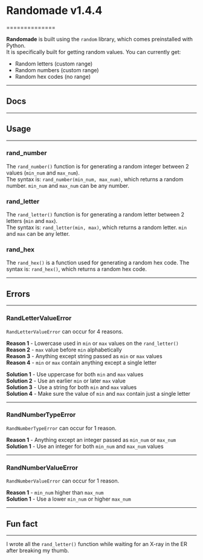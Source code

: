# Randomade v1.4.4
==============

**Randomade** is built using the `random` library, which comes preinstalled with Python.  
It is specifically built for getting random values. You can currently get:
- Random letters (custom range)
- Random numbers (custom range)
- Random hex codes (no range)

---

## Docs
-------

## Usage
--------

### **rand_number**  
The `rand_number()` function is for generating a random integer between 2 values (`min_num` and `max_num`).  
The syntax is: `rand_number(min_num, max_num)`, which returns a random number.
`min_num` and `max_num` can be any number.

### **rand_letter**  
The `rand_letter()` function is for generating a random letter between 2 letters (`min` and `max`).  
The syntax is: `rand_letter(min, max)`, which returns a random letter.
`min` and `max` can be any letter.

### **rand_hex**
The `rand_hex()` is a function used for generating a random hex code.
The syntax is: `rand_hex()`, which returns a random hex code.

---

## Errors
------

### **RandLetterValueError**  
`RandLetterValueError` can occur for 4 reasons.

**Reason 1** - Lowercase used in `min` or `max` values on the `rand_letter()`  
**Reason 2** - `max` value before `min` alphabetically  
**Reason 3** - Anything except string passed as `min` or `max` values  
**Reason 4** - `min` or `max` contain anything except a single letter

**Solution 1** - Use uppercase for both `min` and `max` values  
**Solution 2** - Use an earlier `min` or later `max` value  
**Solution 3** - Use a string for both `min` and `max` values  
**Solution 4** - Make sure the value of `min` and `max` contain just a single letter

---

### **RandNumberTypeError**  
`RandNumberTypeError` can occur for 1 reason.

**Reason 1** - Anything except an integer passed as `min_num` or `max_num`  
**Solution 1** - Use an integer for both `min_num` and `max_num` values

---

### **RandNumberValueError**  
`RandNumberValueError` can occur for 1 reason.

**Reason 1** - `min_num` higher than `max_num`  
**Solution 1** - Use a lower `min_num` or higher `max_num`

---

## Fun fact
---------
I wrote all the `rand_letter()` function while waiting for an X-ray in the ER
after breaking my thumb.
